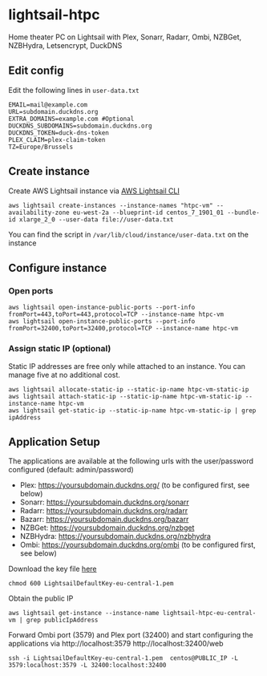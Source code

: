 # lightsail-htpc
Home theater PC on Lightsail with Plex, Sonarr, Radarr, Ombi, NZBGet, NZBHydra, Letsencrypt, DuckDNS

## Edit config
Edit the following lines in `user-data.txt` 
```
EMAIL=mail@example.com
URL=subdomain.duckdns.org
EXTRA_DOMAINS=example.com #Optional
DUCKDNS_SUBDOMAINS=subdomain.duckdns.org
DUCKDNS_TOKEN=duck-dns-token
PLEX_CLAIM=plex-claim-token
TZ=Europe/Brussels
```

## Create instance
Create AWS Lightsail instance via [AWS Lightsail CLI](https://docs.aws.amazon.com/cli/latest/reference/lightsail/index.html "AWS Lightsail CLI")
```
aws lightsail create-instances --instance-names "htpc-vm" --availability-zone eu-west-2a --blueprint-id centos_7_1901_01 --bundle-id xlarge_2_0 --user-data file://user-data.txt
```
You can find the script in `/var/lib/cloud/instance/user-data.txt` on the instance

## Configure instance
### Open ports
```
aws lightsail open-instance-public-ports --port-info fromPort=443,toPort=443,protocol=TCP --instance-name htpc-vm
aws lightsail open-instance-public-ports --port-info fromPort=32400,toPort=32400,protocol=TCP --instance-name htpc-vm
```
### Assign static IP (optional)
Static IP addresses are free only while attached to an instance. You can manage five at no additional cost.
```
aws lightsail allocate-static-ip --static-ip-name htpc-vm-static-ip
aws lightsail attach-static-ip --static-ip-name htpc-vm-static-ip --instance-name htpc-vm
aws lightsail get-static-ip --static-ip-name htpc-vm-static-ip | grep ipAddress
```

## Application Setup
The applications are available at the following urls with the user/password configured (default: admin/password)
- Plex: https://yoursubdomain.duckdns.org/ (to be configured first, see below)
- Sonarr: https://yoursubdomain.duckdns.org/sonarr
- Radarr: https://yoursubdomain.duckdns.org/radarr
- Bazarr: https://yoursubdomain.duckdns.org/bazarr
- NZBGet: https://yoursubdomain.duckdns.org/nzbget
- NZBHydra: https://yoursubdomain.duckdns.org/nzbhydra
- Ombi: https://yoursubdomain.duckdns.org/ombi (to be configured first, see below)

Download the key file [here](https://lightsail.aws.amazon.com/ls/webapp/account/keys "AWS Lightsail keys")
```
chmod 600 LightsailDefaultKey-eu-central-1.pem 
```
Obtain the public IP
```
aws lightsail get-instance --instance-name lightsail-htpc-eu-central-vm | grep publicIpAddress
```
Forward Ombi port (3579) and Plex port (32400) and start configuring the applications via http://localhost:3579 http://localhost:32400/web
```
ssh -i LightsailDefaultKey-eu-central-1.pem  centos@PUBLIC_IP -L 3579:localhost:3579 -L 32400:localhost:32400
```
